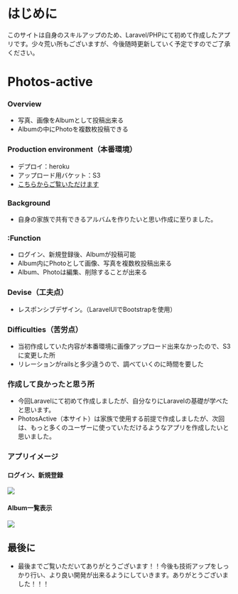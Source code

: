 # はじめに
このサイトは自身のスキルアップのため、Laravel/PHPにて初めて作成したアプリです。少々荒い所もございますが、今後随時更新していく予定ですのでご了承ください。

# Photos-active

### Overview
- 写真、画像をAlbumとして投稿出来る
- Albumの中にPhotoを複数枚投稿できる


### Production environment（本番環境）
- デプロイ：heroku
- アップロード用バケット：S3
- [こちらからご覧いただけます](http://18.177.93.163/)

### Background
- 自身の家族で共有できるアルバムを作りたいと思い作成に至りました。

### :Function
- ログイン、新規登録後、Albumが投稿可能
- Album内にPhotoとして画像、写真を複数枚投稿出来る
- Album、Photoは編集、削除することが出来る

### Devise（工夫点）

- レスポンシブデザイン。（LaravelUIでBootstrapを使用）

### Difficulties（苦労点）
- 当初作成していた内容が本番環境に画像アップロード出来なかったので、S3に変更した所
- リレーションがrailsと多少違うので、調べていくのに時間を要した

### 作成して良かったと思う所
- 今回Laravelにて初めて作成しましたが、自分なりにLaravelの基礎が学べたと思います。
- PhotosActive（本サイト）は家族で使用する前提で作成しましたが、次回は、もっと多くのユーザーに使っていただけるようなアプリを作成したいと思いました。
### アプリイメージ
#### ログイン、新規登録
![](https://i.gyazo.com/a4198db835c81fdeca699984bac3320c.jpg)

#### Album一覧表示
![](https://i.gyazo.com/63e14ce089ae2949852b2aa2219e3930.jpg)

## 最後に
- 最後までご覧いただいてありがとうございます！！今後も技術アップをしっかり行い、より良い開発が出来るようにしていきます。ありがとうございました！！！

